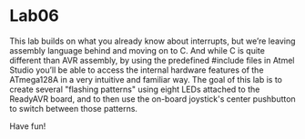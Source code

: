 # Lab06
This lab builds on what you already know about interrupts, but we’re leaving assembly language behind and moving on to C. And while C is quite different than AVR assembly, by using the predefined #include files in Atmel Studio you’ll be able to access the internal hardware features of the ATmega128A in a very intuitive and familiar way. The goal of this lab is to create several "flashing patterns" using eight LEDs attached to the ReadyAVR board, and to then use the on-board joystick's center pushbutton to switch between those patterns.

Have fun!
